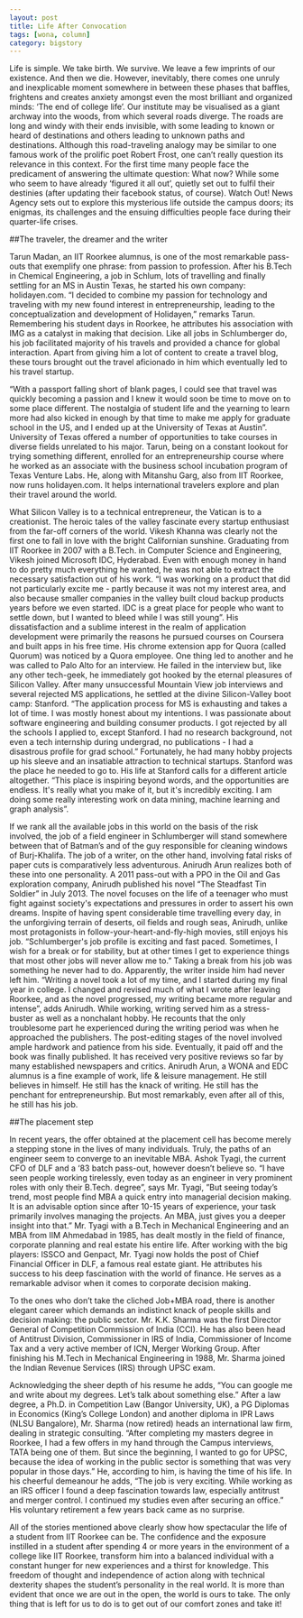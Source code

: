 ```yaml
---
layout: post
title: Life After Convocation
tags: [wona, column]
category: bigstory
---
```


Life is simple. We take birth. We survive. We leave a few imprints of our existence. And then we die. However, inevitably, there comes one unruly and inexplicable moment somewhere in between these phases that baffles, frightens and creates anxiety amongst even the most brilliant and organized minds: ‘The end of college life’. Our institute may be visualised as a giant archway into the woods, from which several roads diverge. The roads are long and windy with their ends invisible, with some leading to known or heard of destinations and others leading to unknown paths and destinations.  Although this road-traveling analogy may be similar to one famous work of the prolific poet Robert Frost, one can’t really question its relevance in this context. For the first time many people face the predicament of answering the ultimate question: What now?
While some who seem to have already ‘figured it all out’, quietly set out to fulfil their destinies (after updating their facebook status, of course). Watch Out! News Agency sets out to explore this mysterious life outside the campus doors; its enigmas, its challenges and the ensuing difficulties people face during their quarter-life crises.


##The traveler, the dreamer and the writer

Tarun Madan, an IIT Roorkee alumnus, is one of the most remarkable pass-outs that exemplify one phrase: from passion to profession. After his B.Tech in Chemical Engineering, a job in Schlum, lots of travelling and finally settling for an MS in Austin Texas, he started his own company: holidayen.com. “I decided to combine my passion for technology and traveling with my new found interest in entrepreneurship, leading to the conceptualization and development of Holidayen,” remarks Tarun. Remembering his student days in Roorkee, he attributes his association with IMG as a catalyst in making that decision. Like all jobs in Schlumberger do, his job facilitated majority of his travels and provided a chance for global interaction. Apart from giving him a lot of content to create a travel blog, these tours brought out the travel aficionado in him which eventually led to his travel startup.

“With a passport falling short of blank pages, I could see that travel was quickly becoming a passion and I knew it would soon be time to move on to some place different. The nostalgia of student life and the yearning to learn more had also kicked in enough by that time to make me apply for graduate school in the US, and I ended up at the University of Texas at Austin”. University of Texas offered a number of opportunities to take courses in diverse fields unrelated to his major. Tarun, being on a constant lookout for trying something different, enrolled for an entrepreneurship course where he worked as an associate with the business school incubation program of Texas Venture Labs. He, along with Mitanshu Garg, also from IIT Roorkee, now runs holidayen.com. It helps international travelers explore and plan their travel around the world.



What Silicon Valley is to a technical entrepreneur, the Vatican is to a creationist. The heroic tales of the valley fascinate every startup enthusiast from the far-off corners of the world. Vikesh Khanna was clearly not the first one to fall in love with the bright Californian sunshine. Graduating from IIT Roorkee in 2007 with a B.Tech. in Computer Science and Engineering, Vikesh joined Microsoft IDC, Hyderabad. Even with enough money in hand to do pretty much everything he wanted, he was not able to extract the necessary satisfaction out of his work. “I was working on a product that did not particularly excite me - partly because it was not my interest area, and also because smaller companies in the valley built cloud backup products years before we even started. IDC is a great place for people who want to settle down, but I wanted to bleed while I was still young”. His dissatisfaction and a sublime interest in the realm of application development were primarily the reasons he pursued courses on Coursera and built apps in his free time. His chrome extension app for Quora (called Quorum) was noticed by a Quora employee. One thing led to another and he was called to Palo Alto for an interview. He failed in the interview but, like any other tech-geek, he immediately got hooked by the eternal pleasures of Silicon Valley. After many unsuccessful Mountain View job interviews and several rejected MS applications, he settled at the divine Silicon-Valley boot camp: Stanford. “The application process for MS is exhausting and takes a lot of time. I was mostly honest about my intentions. I was passionate about software engineering and building consumer products. I got rejected by all the schools I applied to, except Stanford. I had no research background, not even a tech internship during undergrad, no publications - I had a disastrous profile for grad school.”  Fortunately, he had many hobby projects up his sleeve and an insatiable attraction to technical startups. Stanford was the place he needed to go to. His life at Stanford calls for a different article altogether. “This place is inspiring beyond words, and the opportunities are endless. It's really what you make of it, but it's incredibly exciting. I am doing some really interesting work on data mining, machine learning and graph analysis”.

If we rank all the available jobs in this world on the basis of the risk involved, the job of a field engineer in Schlumberger will stand somewhere between that of Batman’s and of the guy responsible for cleaning windows of Burj-Khalifa. The job of a writer, on the other hand, involving fatal risks of paper cuts is comparatively less adventurous. Anirudh Arun realizes both of these into one personality. A 2011 pass-out with a PPO in the Oil and Gas exploration company, Anirudh published his novel “The Steadfast Tin Soldier” in July 2013. The novel focuses on the life of a teenager who must fight against society's expectations and pressures in order to assert his own dreams. Inspite of having spent considerable time travelling every day, in the unforgiving terrain of deserts, oil fields and rough seas, Anirudh, unlike most protagonists in follow-your-heart-and-fly-high movies, still enjoys his job. “Schlumberger's job profile is exciting and fast paced. Sometimes, I wish for a break or for stability, but at other times I get to experience things that most other jobs will never allow me to.” Taking a break from his job was something he never had to do. Apparently, the writer inside him had never left him. “Writing a novel took a lot of my time, and I started during my final year in college. I changed and revised much of what I wrote after leaving Roorkee, and as the novel progressed, my writing became more regular and intense”, adds Anirudh. While working, writing served him as a stress-buster as well as a nonchalant hobby. He recounts that the only troublesome part he experienced during the writing period was when he approached the publishers. The post-editing stages of the novel involved ample hardwork and patience from his side. Eventually, it paid off and the book was finally published. It has received very positive reviews so far by many established newspapers and critics. Anirudh Arun, a WONA and EDC alumnus is a fine example of work, life & leisure management. He still believes in himself. He still has the knack of writing. He still has the penchant for entrepreneurship. But most remarkably, even after all of this, he still has his job.


##The placement step

In recent years, the offer obtained at the placement cell has become merely a stepping stone in the lives of many individuals. Truly, the paths of an engineer seem to converge to an inevitable MBA. Ashok Tyagi, the current CFO of DLF and a ‘83 batch pass-out, however doesn’t believe so. “I have seen people working tirelessly, even today as an engineer in very prominent roles with only their B.Tech. degree”, says Mr. Tyagi, ”But seeing today’s trend, most people find MBA a quick entry into managerial decision making. It is an advisable option since after 10-15 years of experience, your task primarily involves managing the projects. An MBA, just gives you a deeper insight into that.” Mr. Tyagi with a B.Tech in Mechanical Engineering and an MBA from IIM Ahmedabad in 1985, has dealt mostly in the field of finance, corporate planning and real estate his entire life. After working with the big players: ISSCO and Genpact, Mr. Tyagi now holds the post of Chief Financial Officer in DLF, a famous real estate giant. He attributes his success to his deep fascination with the world of finance. He serves as a remarkable advisor when it comes to corporate decision making.

To the ones who don’t take the cliched Job+MBA road, there is another elegant career which demands an indistinct knack of people skills and decision making: the public sector. Mr. K.K. Sharma was the first Director General of Competition Commission of India (CCI). He has also been head of Antitrust Division, Commissioner in IRS of India, Commissioner of Income Tax and a very active member of ICN, Merger Working Group. After finishing his M.Tech in Mechanical Engineering in 1988, Mr. Sharma joined the Indian Revenue Services (IRS) through UPSC exam.

Acknowledging the sheer depth of his resume he adds, “You can google me and write about my degrees. Let’s talk about something else.” After a law degree, a Ph.D. in Competition Law (Bangor University, UK), a PG Diplomas in Economics (King’s College London) and another diploma in IPR Laws (NLSU Bangalore), Mr. Sharma (now retired) heads an international law firm, dealing in strategic consulting. “After completing my masters degree in Roorkee, I had a few offers in my hand through the Campus interviews, TATA being one of them. But since the beginning, I wanted to go for UPSC, because the idea of working in the public sector is something that was very popular in those days.” He, according to him, is having the time of his life. In his cheerful demeanour he adds, “The job is very exciting. While working as an IRS officer I found a deep fascination towards law, especially antitrust and merger control. I continued my studies even after securing an office.” His voluntary retirement a few years back came as no surprise.


All of the stories mentioned above clearly show how spectacular the life of a student from IIT Roorkee can be. The confidence and the exposure instilled in a student after spending 4 or more years in the environment of a college like IIT Roorkee, transform him into a balanced individual with a constant hunger for new experiences and a thirst for knowledge. This freedom of thought and independence of action along with technical dexterity shapes the student’s personality in the real world. It is more than evident that once we are out in the open, the world is ours to take. The only thing that is left for us to do is to get out of our comfort zones and take it!
